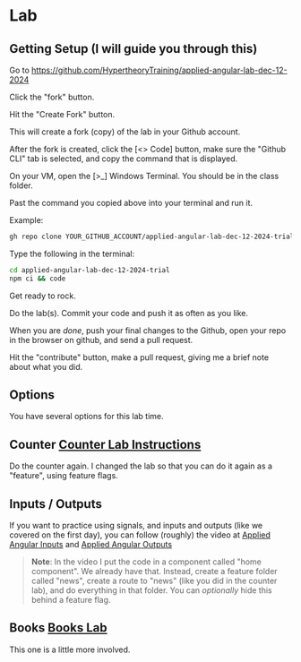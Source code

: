 # Lab

## Getting Setup (I will guide you through this)

Go to https://github.com/HypertheoryTraining/applied-angular-lab-dec-12-2024

Click the "fork" button.

Hit the "Create Fork" button.

This will create a fork (copy) of the lab in your Github account.

After the fork is created, click the [<> Code] button, make sure the "Github CLI" tab is selected, and copy the command that is displayed.

On your VM, open the [>_] Windows Terminal. You should be in the class folder.

Past the command you copied above into your terminal and run it.

Example:

```sh
gh repo clone YOUR_GITHUB_ACCOUNT/applied-angular-lab-dec-12-2024-trial
```

Type the following in the terminal:

```sh
cd applied-angular-lab-dec-12-2024-trial
npm ci && code
```

Get ready to rock.

Do the lab(s). Commit your code and push it as often as you like.

When you are _done_, push your final changes to the Github, open your repo in the browser on github, and send a pull request.

Hit the "contribute" button, make a pull request, giving me a brief note about what you did.

## Options

You have several options for this lab time.

## Counter [Counter Lab Instructions](./counter.md)

Do the counter again.
I changed the lab so that you can do it again as a "feature", using feature flags.

## Inputs / Outputs

If you want to practice using signals, and inputs and outputs (like we covered on the first day), you
can follow (roughly) the video at [Applied Angular Inputs](https://applied-angular.hypertheory.com/docs/pre-work/02-components-inputs.html) and [Applied Angular Outputs](https://applied-angular.hypertheory.com/docs/pre-work/03-components-outputs.html)

> **Note**: In the video I put the code in a component called "home component". We already have that. Instead, create a feature folder called "news", create a route to "news" (like you did in the counter lab), and do everything in that folder. You can _optionally_ hide this behind a feature flag.

## Books [Books Lab](./books.md)

This one is a little more involved.
